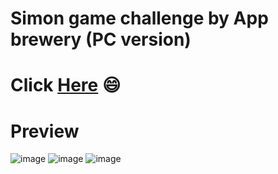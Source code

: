 # Simon game challenge by App brewery  (PC version)
# Click <a href="https://shabari02.github.io/Simon-game/">Here</a> 😄

# Preview
![image](https://user-images.githubusercontent.com/83392438/181909610-b473470d-3a44-435a-85d7-0706947b6796.png)
![image](https://user-images.githubusercontent.com/83392438/181909633-d434b5b4-4c3f-43df-9364-fb2306172ee4.png)
![image](https://user-images.githubusercontent.com/83392438/181909652-5c351bbb-fb00-4bf8-a8e0-c31561cfad23.png)
